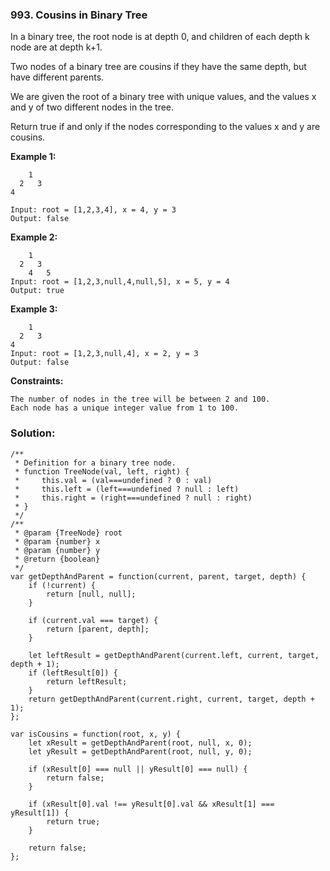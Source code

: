 ### 993. Cousins in Binary Tree

In a binary tree, the root node is at depth 0, and children of each depth k node are at depth k+1.

Two nodes of a binary tree are cousins if they have the same depth, but have different parents.

We are given the root of a binary tree with unique values, and the values x and y of two different nodes in the tree.

Return true if and only if the nodes corresponding to the values x and y are cousins.

**Example 1:**
```
    1
  2   3
4

Input: root = [1,2,3,4], x = 4, y = 3
Output: false
```

**Example 2:**
```
    1
  2   3
    4   5
Input: root = [1,2,3,null,4,null,5], x = 5, y = 4
Output: true
```

**Example 3:**
```
    1
  2   3
4
Input: root = [1,2,3,null,4], x = 2, y = 3
Output: false
``` 

**Constraints:**
```
The number of nodes in the tree will be between 2 and 100.
Each node has a unique integer value from 1 to 100.
```

### Solution:
```
/**
 * Definition for a binary tree node.
 * function TreeNode(val, left, right) {
 *     this.val = (val===undefined ? 0 : val)
 *     this.left = (left===undefined ? null : left)
 *     this.right = (right===undefined ? null : right)
 * }
 */
/**
 * @param {TreeNode} root
 * @param {number} x
 * @param {number} y
 * @return {boolean}
 */
var getDepthAndParent = function(current, parent, target, depth) {
    if (!current) {
        return [null, null];
    }
    
    if (current.val === target) {
        return [parent, depth];
    }
    
    let leftResult = getDepthAndParent(current.left, current, target, depth + 1);
    if (leftResult[0]) {
        return leftResult;
    }
    return getDepthAndParent(current.right, current, target, depth + 1);
};

var isCousins = function(root, x, y) {
    let xResult = getDepthAndParent(root, null, x, 0);
    let yResult = getDepthAndParent(root, null, y, 0);
    
    if (xResult[0] === null || yResult[0] === null) {
        return false;
    }
    
    if (xResult[0].val !== yResult[0].val && xResult[1] === yResult[1]) {
        return true;
    }
    
    return false;
};
```
